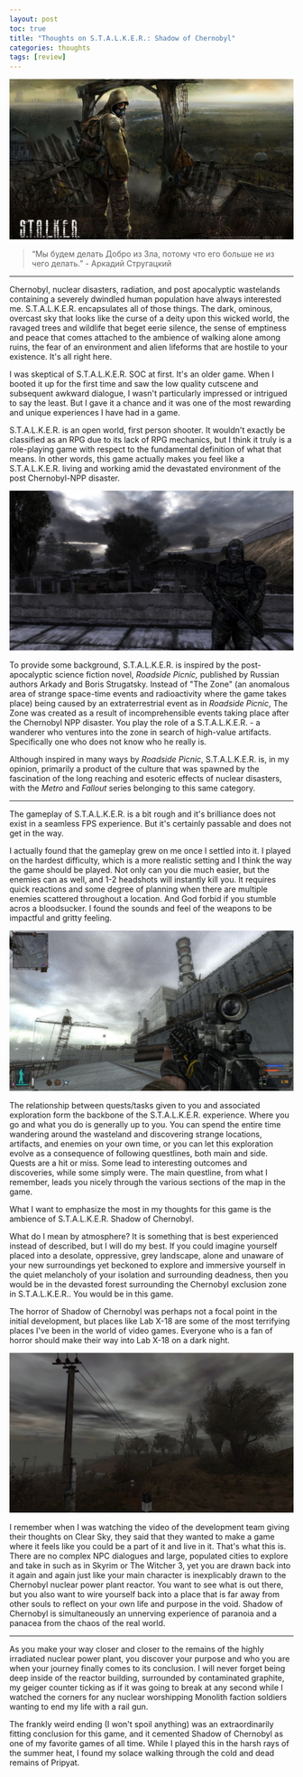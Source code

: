 ```yaml
---
layout: post
toc: true
title: "Thoughts on S.T.A.L.K.E.R.: Shadow of Chernobyl"
categories: thoughts
tags: [review]
---
```


<p align="center">
  <img src="/img/stalker_review/stalker1.jpg" />
</p>

> “Мы будем делать Добро из Зла, потому что его больше не из чего делать.” - Аркадий Стругацкий

---

Chernobyl, nuclear disasters, radiation, and post apocalyptic wastelands containing a severely dwindled human population have always interested me.  S.T.A.L.K.E.R. encapsulates all of those things.  The dark, ominous, overcast sky that looks like the curse of a deity upon this wicked world, the ravaged trees and wildlife that beget eerie silence, the sense of emptiness and peace that comes attached to the ambience of walking alone among ruins, the fear of an environment and alien lifeforms that are hostile to your existence.  It's all right here.

I was skeptical of S.T.A.L.K.E.R. SOC at first.  It's an older game.  When I booted it up for the first time and saw the low quality cutscene and subsequent awkward dialogue, I wasn't particularly impressed or intrigued to say the least.  But I gave it a chance and it was one of the most rewarding and unique experiences I have had in a game.

S.T.A.L.K.E.R. is an open world, first person shooter.  It wouldn't exactly be classified as an RPG due to its lack of RPG mechanics, but I think it truly is a role-playing game with respect to the fundamental definition of what that means.  In other words, this game actually makes you feel like a S.T.A.L.K.E.R. living and working amid the devastated environment of the post Chernobyl-NPP disaster.


<p align="center">
  <img src="/img/stalker_review/stalker3.jpg" />
</p>

To provide some background, S.T.A.L.K.E.R. is inspired by the post-apocalyptic science fiction novel, *Roadside Picnic,* published by Russian authors Arkady and Boris Strugatsky.  Instead of "The Zone" (an anomalous area of strange space-time events and radioactivity where the game takes place) being caused by an extraterrestrial event as in *Roadside Picnic*, The Zone was created as a result of incomprehensible events taking place after the Chernobyl NPP disaster.  You play the role of a S.T.A.L.K.E.R. - a wanderer who ventures into the zone in search of high-value artifacts.  Specifically one who does not know who he really is.

Although inspired in many ways by *Roadside Picnic*, S.T.A.L.K.E.R. is, in my opinion, primarily a product of the culture that was spawned by the fascination of the long reaching and esoteric effects of nuclear disasters, with the *Metro* and *Fallout* series belonging to this same category.

---

The gameplay of S.T.A.L.K.E.R. is a bit rough and it's brilliance does not exist in a seamless FPS experience.  But it's certainly passable and does not get in the way.

I actually found that the gameplay grew on me once I settled into it.  I played on the hardest difficulty, which is a more realistic setting and I think the way the game should be played.  Not only can you die much easier, but the enemies can as well, and 1-2 headshots will instantly kill you.  It requires quick reactions and some degree of planning when there are multiple enemies scattered throughout a location.  And God forbid if you stumble acros a bloodsucker.  I found the sounds and feel of the weapons to be impactful and gritty feeling.


<p align="center">
  <img src="/img/stalker_review/stalker2.jpg" />
</p>

The relationship between quests/tasks given to you and associated exploration form the backbone of the S.T.A.L.K.E.R. experience.  Where you go and what you do is generally up to you.  You can spend the entire time wandering around the wasteland and discovering strange locations, artifacts, and enemies on your own time, or you can let this exploration evolve as a consequence of following questlines, both main and side.  Quests are a hit or miss.  Some lead to interesting outcomes and discoveries, while some simply were.  The main questline, from what I remember, leads you nicely through the various sections of the map in the game.

What I want to emphasize the most in my thoughts for this game is the ambience of S.T.A.L.K.E.R. Shadow of Chernobyl.

What do I mean by atmosphere?  It is something that is best experienced instead of described, but I will do my best.  If you could imagine yourself placed into a desolate, oppressive, grey landscape, alone and unaware of your new surroundings yet beckoned to explore and immersive yourself in the quiet melancholy of your isolation and surrounding deadness, then you would be in the devasted forest surrounding the Chernobyl exclusion zone in S.T.A.L.K.E.R..  You would be in this game.

The horror of Shadow of Chernobyl was perhaps not a focal point in the initial development, but places like Lab X-18 are some of the most terrifying places I've been in the world of video games.  Everyone who is a fan of horror should make their way into Lab X-18 on a dark night.

<p align="center">
  <img src="/img/stalker_review/stalker4.jpg" />
</p>

I remember when I was watching the video of the development team giving their thoughts on Clear Sky, they said that they wanted to make a game where it feels like you could be a part of it and live in it.  That's what this is.  There are no complex NPC dialogues and large, populated cities to explore and take in such as in Skyrim or The Witcher 3, yet you are drawn back into it again and again just like your main character is inexplicably drawn to the Chernobyl nuclear power plant reactor.  You want to see what is out there, but you also want to wire yourself back into a place that is far away from other souls to reflect on your own life and purpose in the void.  Shadow of Chernobyl is simultaneously an unnerving experience of paranoia and a panacea from the chaos of the real world.

---

As you make your way closer and closer to the remains of the highly irradiated nuclear power plant, you discover your purpose and who you are when your journey finally comes to its conclusion.  I will never forget being deep inside of the reactor building, surrounded by contaminated graphite, my geiger counter ticking as if it was going to break at any second while I watched the corners for any nuclear worshipping Monolith faction soldiers wanting to end my life with a rail gun.

The frankly weird ending (I won't spoil anything) was an extraordinarily fitting conclusion for this game, and it cemented Shadow of Chernobyl as one of my favorite games of all time.  While I played this in the harsh rays of the summer heat, I found my solace walking through the cold and dead remains of Pripyat.
